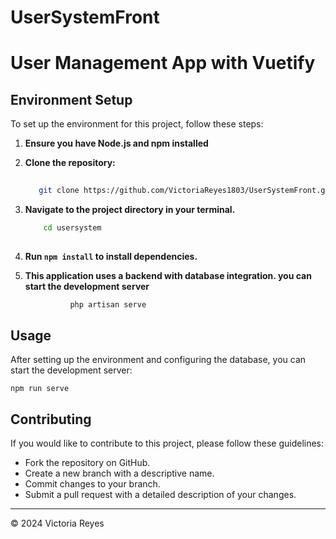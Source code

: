 # UserSystemFront
<!DOCTYPE html>
<html lang="en">
<head>
  <meta charset="UTF-8">
  <meta name="viewport" content="width=device-width, initial-scale=1.0">
</head>
<body>
  <h1>User Management App with Vuetify</h1>
  
  <h2>Environment Setup</h2>
  <p>To set up the environment for this project, follow these steps:</p>
   
  1. **Ensure you have Node.js and npm installed**
  2. **Clone the repository:**
     ```bash
    
        git clone https://github.com/VictoriaReyes1803/UserSystemFront.git
  3. **Navigate to the project directory in your terminal.**
     ```bash
         cd usersystem
   
  4. **Run <code>npm install</code> to install dependencies.**

  5. **<p>This application uses a backend with database integration. you can start the development server</p>**
     ```bash
               php artisan serve
  <h2>Usage</h2>
  <p>After setting up the environment and configuring the database, you can start the development server:</p>
  <pre><code>npm run serve</code></pre>
  
  <h2>Contributing</h2>
  <p>If you would like to contribute to this project, please follow these guidelines:</p>
  <ul>
    <li>Fork the repository on GitHub.</li>
    <li>Create a new branch with a descriptive name.</li>
    <li>Commit changes to your branch.</li>
    <li>Submit a pull request with a detailed description of your changes.</li>
  </ul>
  
  <hr>
  <p>© 2024 Victoria Reyes</p>
</body>
</html>
